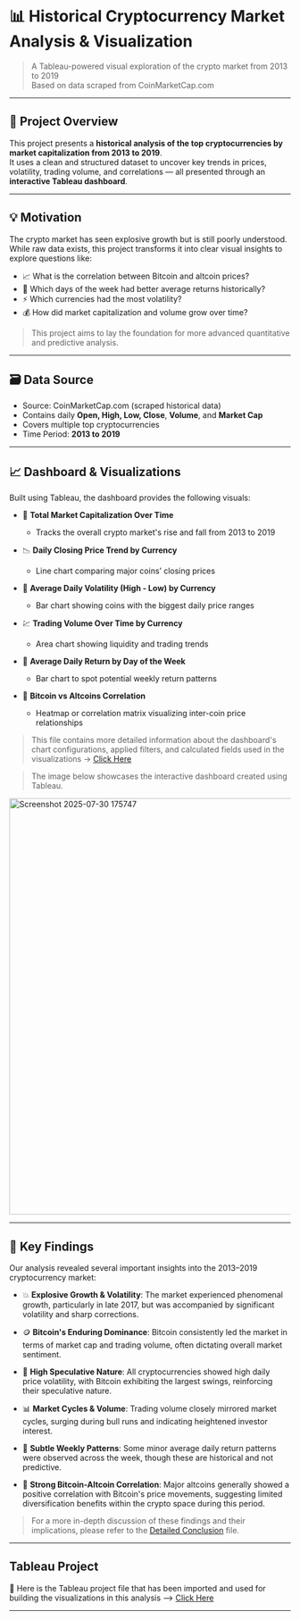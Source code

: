 # 📊 Historical Cryptocurrency Market Analysis & Visualization

> A Tableau-powered visual exploration of the crypto market from 2013 to 2019  
> Based on data scraped from CoinMarketCap.com

---

## 🚀 Project Overview

This project presents a **historical analysis of the top cryptocurrencies by market capitalization from 2013 to 2019**.  
It uses a clean and structured dataset to uncover key trends in prices, volatility, trading volume, and correlations — all presented through an **interactive Tableau dashboard**.

---

## 💡 Motivation

The crypto market has seen explosive growth but is still poorly understood.  
While raw data exists, this project transforms it into clear visual insights to explore questions like:

- 📈 What is the correlation between Bitcoin and altcoin prices?  
- 📅 Which days of the week had better average returns historically?  
- ⚡ Which currencies had the most volatility?  
- 💰 How did market capitalization and volume grow over time?

> This project aims to lay the foundation for more advanced quantitative and predictive analysis.

---

## 🗃️ Data Source

- Source: CoinMarketCap.com (scraped historical data)  
- Contains daily **Open, High, Low, Close**, **Volume**, and **Market Cap**  
- Covers multiple top cryptocurrencies  
- Time Period: **2013 to 2019**

---

## 📈 Dashboard & Visualizations

Built using Tableau, the dashboard provides the following visuals:

- 📌 **Total Market Capitalization Over Time**  
  - Tracks the overall crypto market's rise and fall from 2013 to 2019  

- 📉 **Daily Closing Price Trend by Currency**  
  - Line chart comparing major coins’ closing prices  

- 🔀 **Average Daily Volatility (High - Low) by Currency**  
  - Bar chart showing coins with the biggest daily price ranges  

- 💹 **Trading Volume Over Time by Currency**  
  - Area chart showing liquidity and trading trends  

- 📆 **Average Daily Return by Day of the Week**  
  - Bar chart to spot potential weekly return patterns  

- 🔗 **Bitcoin vs Altcoins Correlation**  
  - Heatmap or correlation matrix visualizing inter-coin price relationships

>  This file contains more detailed information about the dashboard's chart configurations, applied filters, and calculated fields used in the visualizations -> [Click Here](https://github.com/ojalp26/Tableau-Cryptocurrency-Market-Analysis/blob/main/Charts%2C%20Configuration%2C%20and%20Calculated%20Fields%20Used)


>  The image below showcases the interactive dashboard created using Tableau.
<img width="1273" height="746" alt="Screenshot 2025-07-30 175747" src="https://github.com/user-attachments/assets/f4e112c4-8ba2-43d8-a893-03d75963e23d" />

 
---
## 🔑 Key Findings

Our analysis revealed several important insights into the 2013–2019 cryptocurrency market:

- 💥 **Explosive Growth & Volatility**: The market experienced phenomenal growth, particularly in late 2017, but was accompanied by significant volatility and sharp corrections.

- 🪙 **Bitcoin's Enduring Dominance**: Bitcoin consistently led the market in terms of market cap and trading volume, often dictating overall market sentiment.

- 🎢 **High Speculative Nature**: All cryptocurrencies showed high daily price volatility, with Bitcoin exhibiting the largest swings, reinforcing their speculative nature.

- 📊 **Market Cycles & Volume**: Trading volume closely mirrored market cycles, surging during bull runs and indicating heightened investor interest.

- 📅 **Subtle Weekly Patterns**: Some minor average daily return patterns were observed across the week, though these are historical and not predictive.

- 🔄 **Strong Bitcoin-Altcoin Correlation**: Major altcoins generally showed a positive correlation with Bitcoin's price movements, suggesting limited diversification benefits within the crypto space during this period.

> For a more in-depth discussion of these findings and their implications, please refer to the [Detailed Conclusion](https://github.com/ojalp26/Tableau-Cryptocurrency-Market-Analysis/blob/main/Detailed%20Conclusion) file.

---

## Tableau Project


📁 Here is the Tableau project file that has been imported and used for building the visualizations in this analysis --> [Click Here](https://github.com/ojalp26/Tableau-Cryptocurrency-Market-Analysis/blob/main/Cryptocurrency%20Analysis.twbx)

---
